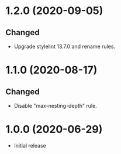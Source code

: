 # 1.2.0 (2020-09-05)

## Changed

-   Upgrade stylelint 13.7.0 and rename rules.

# 1.1.0 (2020-08-17)

## Changed

-   Disable "max-nesting-depth" rule.


# 1.0.0 (2020-06-29)

-   Initial release
